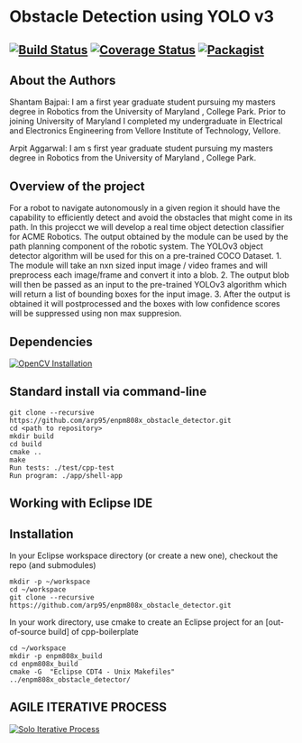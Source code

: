 # Obstacle Detection using YOLO v3
[![Build Status](https://travis-ci.org/arp95/enpm808x_obstacle_detector.svg?branch=master)](https://travis-ci.org/arp95/enpm808x_obstacle_detector)
[![Coverage Status](https://coveralls.io/repos/github/arp95/enpm808x_obstacle_detector/badge.svg?branch=master)](https://coveralls.io/github/arp95/enpm808x_obstacle_detector?branch=master)
[![Packagist](https://img.shields.io/packagist/l/doctrine/orm.svg)](LICENSE.md)
---

## About the Authors

Shantam Bajpai: I am a first year graduate student pursuing my masters degree in Robotics from the University of Maryland , College Park. Prior to joining University of Maryland I completed my undergraduate in Electrical and Electronics Engineering from Vellore Institute of Technology, Vellore.

Arpit Aggarwal: I am s first year graduate student pursuing my masters degree in Robotics from the University of Maryland , College Park.

## Overview of the project

For a robot to navigate autonomously in a given region it should have the capability to efficiently detect and avoid the obstacles that might come in its path. In this projecct we will develop a real time object detection classifier for ACME Robotics. The output obtained by the module can be used by the path planning component of the robotic system. 
The YOLOv3 object detector algorithm will be used for this on a pre-trained COCO Dataset.
	1. The module will take an nxn sized input image / video frames and will preprocess each image/frame and convert it 
	   into a blob.
	2. The output blob will then be passed as an input to the pre-trained YOLOv3 algorithm which will return a list of 	   bounding boxes for the input image.
	3. After the output is obtained it will postprocessed and the boxes with low confidence scores will be suppressed
	   using non max suppresion.

## Dependencies
[![OpenCV Installation](https://img.shields.io/badge/OpenCV4.0.0-Clickhere-brightgreen.svg?style=flat)](https://docs.opencv.org/master/d7/d9f/tutorial_linux_install.html)

## Standard install via command-line
```
git clone --recursive https://github.com/arp95/enpm808x_obstacle_detector.git
cd <path to repository>
mkdir build
cd build
cmake ..
make
Run tests: ./test/cpp-test
Run program: ./app/shell-app
```

## Working with Eclipse IDE ##

## Installation

In your Eclipse workspace directory (or create a new one), checkout the repo (and submodules)
```
mkdir -p ~/workspace
cd ~/workspace
git clone --recursive https://github.com/arp95/enpm808x_obstacle_detector.git

```

In your work directory, use cmake to create an Eclipse project for an [out-of-source build] of cpp-boilerplate

```
cd ~/workspace
mkdir -p enpm808x_build
cd enpm808x_build
cmake -G  "Eclipse CDT4 - Unix Makefiles" ../enpm808x_obstacle_detector/

```
## AGILE ITERATIVE PROCESS
[![Solo Iterative Process](https://img.shields.io/badge/AIP-ClickHere-brightgreen.svg?style=flat)](https://docs.google.com/spreadsheets/d/1u8QQ8bs4w7-aTD3opihKKRTvK2XOl-JbmZHEvHiuM_Q/edit?ts=5da0a966#gid=0)
